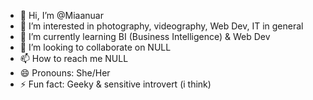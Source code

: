 - 👋 Hi, I’m @Miaanuar
- 👀 I’m interested in photography, videography, Web Dev, IT in general
- 🌱 I’m currently learning BI (Business Intelligence) & Web Dev
- 💞️ I’m looking to collaborate on NULL
- 📫 How to reach me NULL
- 😄 Pronouns: She/Her
- ⚡ Fun fact: Geeky & sensitive introvert (i think)

<!---
Miaanuar/Miaanuar is a ✨ special ✨ repository because its `README.md` (this file) appears on your GitHub profile.
You can click the Preview link to take a look at your changes.
--->

